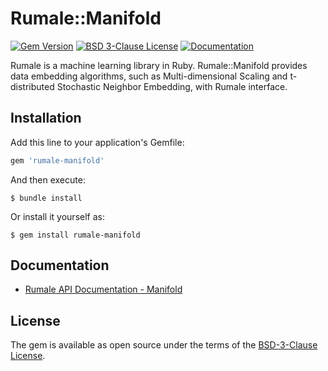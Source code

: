 # Rumale::Manifold

[![Gem Version](https://badge.fury.io/rb/rumale-manifold.svg)](https://badge.fury.io/rb/rumale-manifold)
[![BSD 3-Clause License](https://img.shields.io/badge/License-BSD%203--Clause-orange.svg)](https://github.com/yoshoku/rumale/blob/main/rumale-manifold/LICENSE.txt)
[![Documentation](https://img.shields.io/badge/api-reference-blue.svg)](https://yoshoku.github.io/rumale/doc/Rumale/Manifold.html)

Rumale is a machine learning library in Ruby.
Rumale::Manifold provides data embedding algorithms,
such as Multi-dimensional Scaling and t-distributed Stochastic Neighbor Embedding,
with Rumale interface.

## Installation

Add this line to your application's Gemfile:

```ruby
gem 'rumale-manifold'
```

And then execute:

    $ bundle install

Or install it yourself as:

    $ gem install rumale-manifold

## Documentation

- [Rumale API Documentation - Manifold](https://yoshoku.github.io/rumale/doc/Rumale/Manifold.html)

## License

The gem is available as open source under the terms of the [BSD-3-Clause License](https://opensource.org/licenses/BSD-3-Clause).
